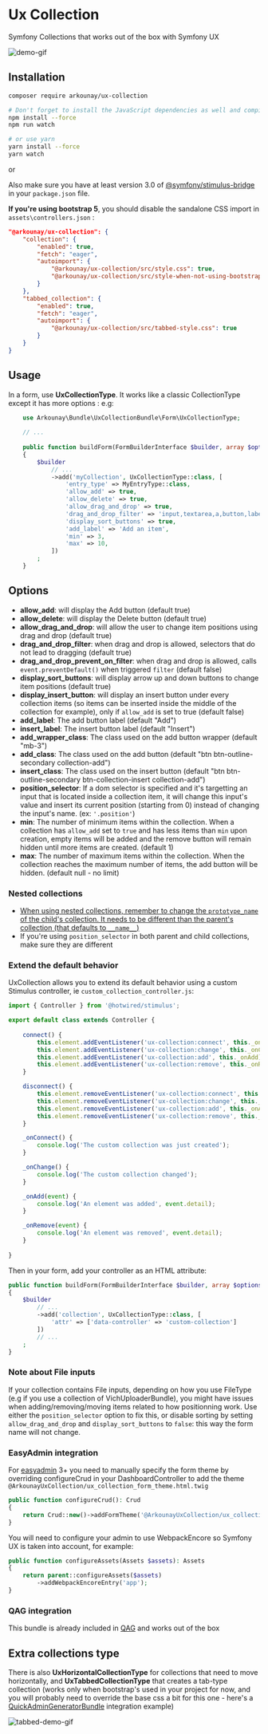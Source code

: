 # Ux Collection

Symfony Collections that works out of the box with Symfony UX

![demo-gif](https://github.com/arkounay/ux-collection/raw/master/doc/demo.gif)

## Installation

```sh
composer require arkounay/ux-collection

# Don't forget to install the JavaScript dependencies as well and compile
npm install --force
npm run watch

# or use yarn
yarn install --force
yarn watch
```

or

Also make sure you have at least version 3.0 of [@symfony/stimulus-bridge](https://github.com/symfony/stimulus-bridge)
in your `package.json` file.

**If you're using bootstrap 5**, you should disable the sandalone CSS import in `assets\controllers.json` :
```json
"@arkounay/ux-collection": {
    "collection": {
        "enabled": true,
        "fetch": "eager",
        "autoimport": {
            "@arkounay/ux-collection/src/style.css": true,
            "@arkounay/ux-collection/src/style-when-not-using-bootstrap-5.css": false
        }
    },
    "tabbed_collection": {
        "enabled": true,
        "fetch": "eager",
        "autoimport": {
            "@arkounay/ux-collection/src/tabbed-style.css": true
        }
    }
}
```

## Usage

In a form, use **UxCollectionType**. It works like a classic CollectionType except it has more options :
e.g: 

```php
    use Arkounay\Bundle\UxCollectionBundle\Form\UxCollectionType;
    
    // ...
    
    public function buildForm(FormBuilderInterface $builder, array $options)
    {
        $builder
            // ...
            ->add('myCollection', UxCollectionType::class, [
                'entry_type' => MyEntryType::class,
                'allow_add' => true,
                'allow_delete' => true,
                'allow_drag_and_drop' => true,
                'drag_and_drop_filter' => 'input,textarea,a,button,label',
                'display_sort_buttons' => true,
                'add_label' => 'Add an item',
                'min' => 3,
                'max' => 10,
            ])
        ;
    }
```

## Options

- **allow_add**: will display the Add button (default true)
- **allow_delete**: will display the Delete button (default true)
- **allow_drag_and_drop**: will allow the user to change item positions using drag and drop (default true)
- **drag_and_drop_filter**: when drag and drop is allowed, selectors that do not lead to dragging (default true) 
- **drag_and_drop_prevent_on_filter**: when drag and drop is allowed, calls `event.preventDefault()` when triggered `filter` (default false)
- **display_sort_buttons**: will display arrow up and down buttons to change item positions (default true)
- **display_insert_button**: will display an insert button under every collection items (so items can be inserted inside the middle of the collection for example), only if `allow_add` is set to true (default false)
- **add_label**: The add button label (default "Add")
- **insert_label**: The insert button label (default "Insert")
- **add_wrapper_class**: The class used on the add button wrapper (default "mb-3")
- **add_class**: The class used on the add button (default "btn btn-outline-secondary collection-add")
- **insert_class**: The class used on the insert button (default "btn btn-outline-secondary btn-collection-insert collection-add")
- **position_selector**: If a dom selector is specified and it's targetting an input that is located inside a collection item, it will change this input's value and insert its current position (starting from 0) instead of changing the input's name. (ex: `'.position'`)
- **min**: The number of minimum items within the collection. When a collection has `allow_add` set to `true` and has less items than `min` upon creation, empty items will be added and the remove button will remain hidden until more items are created. (default 1)
- **max**: The number of maximum items within the collection. When the collection reaches the maximum number of items, the add button will be hidden. (default null - no limit)

### Nested collections

- [When using nested collections, remember to change the `prototype_name` of the child's collection. It needs to be different than the parent's collection (that defaults to `__name__`)](https://symfony.com/doc/current/reference/forms/types/collection.html#prototype-name)
- If you're using `position_selector` in both parent and child collections, make sure they are different

### Extend the default behavior

UxCollection allows you to extend its default behavior using a custom Stimulus controller, ie `custom_collection_controller.js`: 
```js
import { Controller } from '@hotwired/stimulus';

export default class extends Controller {
    
    connect() {
        this.element.addEventListener('ux-collection:connect', this._onConnect);
        this.element.addEventListener('ux-collection:change', this._onChange);
        this.element.addEventListener('ux-collection:add', this._onAdd);
        this.element.addEventListener('ux-collection:remove', this._onRemove);
    }

    disconnect() {
        this.element.removeEventListener('ux-collection:connect', this._onConnect);
        this.element.removeEventListener('ux-collection:change', this._onChange);
        this.element.removeEventListener('ux-collection:add', this._onAdd);
        this.element.removeEventListener('ux-collection:remove', this._onRemove);
    }

    _onConnect() {
        console.log('The custom collection was just created');
    }

    _onChange() {
        console.log('The custom collection changed');
    }

    _onAdd(event) {
        console.log('An element was added', event.detail);
    }

    _onRemove(event) {
        console.log('An element was removed', event.detail);
    }
    
}
```

Then in your form, add your controller as an HTML attribute:

```php
public function buildForm(FormBuilderInterface $builder, array $options)
{
    $builder
        // ...
        ->add('collection', UxCollectionType::class, [
            'attr' => ['data-controller' => 'custom-collection']
        ])
        // ...
    ;
}
```

### Note about File inputs

If your collection contains File inputs, depending on how you use FileType (e.g if you use a collection of VichUploaderBundle), you might have issues when adding/removing/moving items related to how positionning work. Use either the `position_selector` option to fix this, or disable sorting by setting `allow_drag_and_drop` and `display_sort_buttons` to `false`: this way the form name will not change.


### EasyAdmin integration

For [easyadmin](https://github.com/EasyCorp/EasyAdminBundle) 3+ you need to manually specify the form theme by overriding configureCrud in your DashboardController to add the theme `@ArkounayUxCollection/ux_collection_form_theme.html.twig`
```php
public function configureCrud(): Crud
{
    return Crud::new()->addFormTheme('@ArkounayUxCollection/ux_collection_form_theme.html.twig');
}
```

You will need to configure your admin to use WebpackEncore so Symfony UX is taken into account, for example:
```php
public function configureAssets(Assets $assets): Assets
{
    return parent::configureAssets($assets)
        ->addWebpackEncoreEntry('app');
}
```

### QAG integration

This bundle is already included in [QAG](https://github.com/Arkounay/QuickAdminGeneratorBundle) and works out of the box


## Extra collections type

There is also **UxHorizontalCollectionType** for collections that need to move horizontally, and **UxTabbedCollectionType** that creates a tab-type collection (works only when bootstrap's used in your project for now, and you will probably need to override the base css a bit for this one - here's a [QuickAdminGeneratorBundle](https://github.com/arkounay/QuickAdminGeneratorBundle) integration example)

![tabbed-demo-gif](https://raw.githubusercontent.com/Arkounay/ux-collection/master/doc/demo-tabbed.gif)
